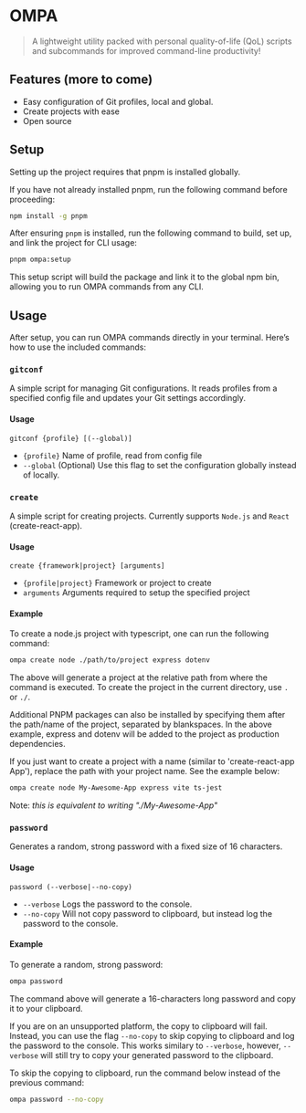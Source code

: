 # OMPA

> A lightweight utility packed with personal quality-of-life (QoL) scripts and subcommands for improved command-line productivity!

## Features (more to come)

- Easy configuration of Git profiles, local and global.
- Create projects with ease
- Open source

## Setup

Setting up the project requires that pnpm is installed globally.

If you have not already installed pnpm, run the following command before proceeding:

```bash
npm install -g pnpm
```

After ensuring `pnpm` is installed, run the following command to build, set up, and link the project for CLI usage:

```bash
pnpm ompa:setup
```

This setup script will build the package and link it to the global npm bin, allowing you to run OMPA commands from any CLI.

## Usage

After setup, you can run OMPA commands directly in your terminal. Here’s how to use the included commands:

### `gitconf`

A simple script for managing Git configurations. It reads profiles from a specified config file and updates your Git settings accordingly.

#### Usage

`gitconf {profile} [(--global)]`

- `{profile}` Name of profile, read from config file
- `--global` (Optional) Use this flag to set the configuration globally instead of locally.

### `create`

A simple script for creating projects. Currently supports `Node.js` and `React` (create-react-app).

#### Usage

`create {framework|project} [arguments]`

- `{profile|project}` Framework or project to create
- `arguments` Arguments required to setup the specified project

#### Example

To create a node.js project with typescript, one can run the following command:

```bash
ompa create node ./path/to/project express dotenv
```

The above will generate a project at the relative path from where the command is executed. To create the project in the current directory, use `.` or `./`.

Additional PNPM packages can also be installed by specifying them after the path/name of the project, separated by blankspaces. In the above example, express and dotenv will be added to the project as production dependencies.

If you just want to create a project with a name (similar to 'create-react-app App'), replace the path with your project name. See the example below:

```bash
ompa create node My-Awesome-App express vite ts-jest
```

Note: _this is equivalent to writing "./My-Awesome-App"_

### `password`

Generates a random, strong password with a fixed size of 16 characters.

#### Usage

`password (--verbose|--no-copy)`

- `--verbose` Logs the password to the console.
- `--no-copy` Will not copy password to clipboard, but instead log the password to the console.

#### Example

To generate a random, strong password:

```bash
ompa password
```

The command above will generate a 16-characters long password and copy it to your clipboard.

If you are on an unsupported platform, the copy to clipboard will fail. Instead, you can use the flag `--no-copy` to skip copying to clipboard and log the password to the console. This works similary to `--verbose`, however, `--verbose` will still try to copy your generated password to the clipboard.

To skip the copying to clipboard, run the command below instead of the previous command:

```bash
ompa password --no-copy
```
